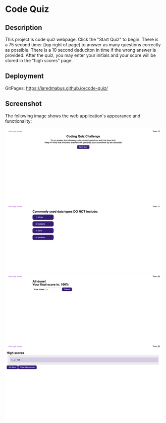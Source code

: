 # Code Quiz

## Description

This project is code quiz webpage. Click the "Start Quiz" to begin. There is a 75 second timer (top right of page) to answer as many questions correctly as possible. There is a 10 second deduciton in time if the wrong answer is provided. After the quiz, you may enter your initials and your score will be stored in the "high scores" page.

## Deployment

GitPages: https://jaredmabus.github.io/code-quiz/

## Screenshot

The following image shows the web application's appearance and functionality:

![Screen shot of page](/assets/images/screenshot.png)
![Screen shot of page](/assets/images/screenshot1.png)
![Screen shot of page](/assets/images/screenshot2.png)
![Screen shot of page](/assets/images/screenshot3.png)
